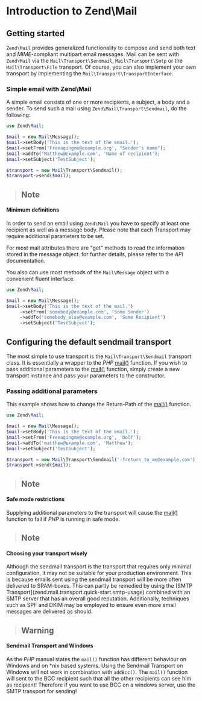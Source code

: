# Introduction to Zend\\Mail

## Getting started

`Zend\Mail` provides generalized functionality to compose and send both text and *MIME*-compliant
multipart email messages. Mail can be sent with `Zend\Mail` via the `Mail\Transport\Sendmail`,
`Mail\Transport\Smtp` or the `Mail\Transport\File` transport. Of course, you can also implement your
own transport by implementing the `Mail\Transport\TransportInterface`.

### Simple email with Zend\\Mail

A simple email consists of one or more recipients, a subject, a body and a sender. To send such a
mail using `Zend\Mail\Transport\Sendmail`, do the following:

```php
use Zend\Mail;

$mail = new Mail\Message();
$mail->setBody('This is the text of the email.');
$mail->setFrom('Freeaqingme@example.org', "Sender's name");
$mail->addTo('Matthew@example.com', 'Name of recipient');
$mail->setSubject('TestSubject');

$transport = new Mail\Transport\Sendmail();
$transport->send($mail);
```

> ## Note
#### Minimum definitions
In order to send an email using `Zend\Mail` you have to specify at least one recipient as well as a
message body. Please note that each Transport may require additional parameters to be set.

For most mail attributes there are "get" methods to read the information stored in the message
object. for further details, please refer to the *API* documentation.

You also can use most methods of the `Mail\Message` object with a convenient fluent interface.

```php
use Zend\Mail;

$mail = new Mail\Message();
$mail->setBody('This is the text of the mail.')
     ->setFrom('somebody@example.com', 'Some Sender')
     ->addTo('somebody_else@example.com', 'Some Recipient')
     ->setSubject('TestSubject');
```

## Configuring the default sendmail transport

The most simple to use transport is the `Mail\Transport\Sendmail` transport class. It is essentially
a wrapper to the *PHP* [mail()](http://php.net/mail) function. If you wish to pass additional
parameters to the [mail()](http://php.net/mail) function, simply create a new transport instance and
pass your parameters to the constructor.

### Passing additional parameters

This example shows how to change the Return-Path of the [mail()](http://php.net/mail) function.

```php
use Zend\Mail;

$mail = new Mail\Message();
$mail->setBody('This is the text of the email.');
$mail->setFrom('Freeaqingme@example.org', 'Dolf');
$mail->addTo('matthew@example.com', 'Matthew');
$mail->setSubject('TestSubject');

$transport = new Mail\Transport\Sendmail('-freturn_to_me@example.com');
$transport->send($mail);
```

> ## Note
#### Safe mode restrictions
Supplying additional parameters to the transport will cause the [mail()](http://php.net/mail)
function to fail if *PHP* is running in safe mode.

> ## Note
#### Choosing your transport wisely
Although the sendmail transport is the transport that requires only minimal configuration, it may
not be suitable for your production environment. This is because emails sent using the sendmail
transport will be more often delivered to SPAM-boxes. This can partly be remedied by using the
\[SMTP Transport\](zend.mail.transport.quick-start.smtp-usage) combined with an SMTP server that has
an overall good reputation. Additionally, techniques such as SPF and DKIM may be employed to ensure
even more email messages are delivered as should.

> ## Warning
#### Sendmail Transport and Windows
As the *PHP* manual states the `mail()` function has different behaviour on Windows and on \*nix
based systems. Using the Sendmail Transport on Windows will not work in combination with `addBcc()`.
The `mail()` function will sent to the BCC recipient such that all the other recipients can see him
as recipient!
Therefore if you want to use BCC on a windows server, use the SMTP transport for sending!
